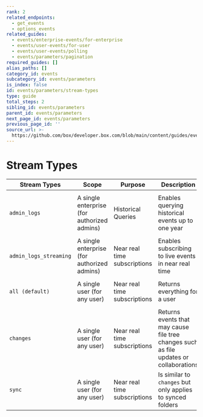 ```yaml
---
rank: 2
related_endpoints:
  - get_events
  - options_events
related_guides:
  - events/enterprise-events/for-enterprise
  - events/user-events/for-user
  - events/user-events/polling
  - events/parameters/pagination
required_guides: []
alias_paths: []
category_id: events
subcategory_id: events/parameters
is_index: false
id: events/parameters/stream-types
type: guide
total_steps: 2
sibling_id: events/parameters
parent_id: events/parameters
next_page_id: events/parameters
previous_page_id: ''
source_url: >-
  https://github.com/box/developer.box.com/blob/main/content/guides/events/parameters/stream-types.md
---
```

# Stream Types

<!-- markdownlint-disable line-length -->

| Stream Types       | Scope       | Purpose           | Description                           | Retention           | Access Pattern
| ------------------ | ------------ | -----------------|--------------------------------------|---------------------|------------------
| `admin_logs` | A single enterprise (for authorized admins) | Historical Queries | Enables querying historical events up to one year | 365 Days | Filter by time frame, then paginate through the response by `stream_position` |
| `admin_logs_streaming` | A single enterprise (for authorized admins) | Near real time subscriptions | Enables subscribing to live events in near real time | 14 Days | Poll using the `stream_position` |
| `all (default)` | A single user (for any user) | Near real time subscriptions | Returns everything for a user | 21 Days | Poll or long-poll through using the `stream_position` |
| `changes` | A single user (for any user) | Near real time subscriptions | Returns events that may cause file tree changes such as file updates or collaborations | 31 Days | Poll or long-poll through using the `stream_position` |
| `sync` | A single user (for any user) | Near real time subscriptions | Is similar to `changes` but only applies to synced folders | 31 Days | Poll or long-poll through using the `stream_position` |
<!-- markdownlint-enable line-length -->